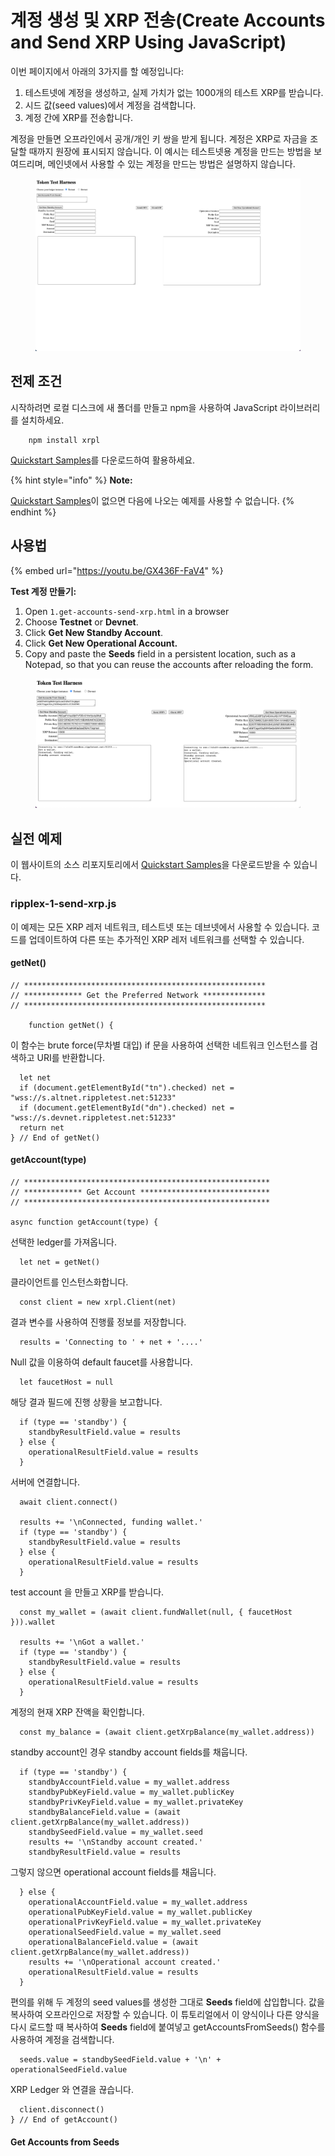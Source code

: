 # 계정 생성 및 XRP 전송(Create Accounts and Send XRP Using JavaScript)

이번 페이지에서 아래의 3가지를 할 예정입니다:

1. 테스트넷에 계정을 생성하고, 실제 가치가 없는 1000개의 테스트 XRP를 받습니다.
2. 시드 값(seed values)에서 계정을 검색합니다.&#x20;
3. 계정 간에 XRP를 전송합니다.

계정을 만들면 오프라인에서 공개/개인 키 쌍을 받게 됩니다. 계정은 XRP로 자금을 조달할 때까지 원장에 표시되지 않습니다. 이 예시는 테스트넷용 계정을 만드는 방법을 보여드리며, 메인넷에서 사용할 수 있는 계정을 만드는 방법은 설명하지 않습니다.

<figure><img src="../../../../.gitbook/assets/quickstart2.png" alt=""><figcaption></figcaption></figure>

## 전제 조건

시작하려면 로컬 디스크에 새 폴더를 만들고 npm을 사용하여 JavaScript 라이브러리를 설치하세요.

```
    npm install xrpl
```

&#x20;[Quickstart Samples](https://github.com/XRPLF/xrpl-dev-portal/tree/master/content/\_code-samples/quickstart/js/)를 다운로드하여 활용하세요.

{% hint style="info" %}
**Note:**

[Quickstart Samples](https://github.com/XRPLF/xrpl-dev-portal/tree/master/content/\_code-samples/quickstart/js/)이 없으면 다음에 나오는 예제를 사용할 수 없습니다.
{% endhint %}

## 사용법

{% embed url="https://youtu.be/GX436F-FaV4" %}

**Test 계정 만들기:**

1. Open `1.get-accounts-send-xrp.html` in a browser
2. Choose **Testnet** or **Devnet**.
3. Click **Get New Standby Account**.
4. Click **Get New Operational Account.**
5. Copy and paste the **Seeds** field in a persistent location, such as a Notepad, so that you can reuse the accounts after reloading the form.

<figure><img src="../../../../.gitbook/assets/quickstart3.png" alt=""><figcaption></figcaption></figure>

## 실전 예제

이 웹사이트의 소스 리포지토리에서 [Quickstart Samples](https://github.com/XRPLF/xrpl-dev-portal/tree/master/content/\_code-samples/quickstart/js/)을 다운로드받을 수 있습니다.



### ripplex-1-send-xrp.js <a href="#ripplex-1-send-xrpjs" id="ripplex-1-send-xrpjs"></a>

이 예제는 모든 XRP 레저 네트워크, 테스트넷 또는 데브넷에서 사용할 수 있습니다. 코드를 업데이트하여 다른 또는 추가적인 XRP 레저 네트워크를 선택할 수 있습니다.

#### getNet() <a href="#getnet" id="getnet"></a>

```
// ******************************************************
// ************* Get the Preferred Network **************
// ******************************************************   

    function getNet() {
```

이 함수는 brute force(무차별 대입) if 문을 사용하여 선택한 네트워크 인스턴스를 검색하고 URI를 반환합니다.

```
  let net
  if (document.getElementById("tn").checked) net = "wss://s.altnet.rippletest.net:51233"
  if (document.getElementById("dn").checked) net = "wss://s.devnet.rippletest.net:51233"
  return net
} // End of getNet()
```

#### getAccount(type) <a href="#getaccounttype" id="getaccounttype"></a>

```
// *******************************************************
// ************* Get Account *****************************
// *******************************************************

async function getAccount(type) {
```

선택한 ledger를 가져옵니다.

```
  let net = getNet()
```

클라이언트를 인스턴스화합니다.

```
  const client = new xrpl.Client(net)
```

결과 변수를 사용하여 진행률 정보를 저장합니다.

```
  results = 'Connecting to ' + net + '....'
```

Null 값을 이용하여 default faucet를 사용합니다.

```
  let faucetHost = null
```

해당 결과 필드에 진행 상황을 보고합니다.

```
  if (type == 'standby') {
    standbyResultField.value = results
  } else {
    operationalResultField.value = results
  }
```

서버에 연결합니다.

```
  await client.connect()

  results += '\nConnected, funding wallet.'
  if (type == 'standby') {
    standbyResultField.value = results
  } else {
    operationalResultField.value = results
  }
```

test account 을 만들고 XRP를 받습니다.

```
  const my_wallet = (await client.fundWallet(null, { faucetHost })).wallet

  results += '\nGot a wallet.'
  if (type == 'standby') {
    standbyResultField.value = results
  } else {
    operationalResultField.value = results
  }       
```

계정의 현재 XRP 잔액을 확인합니다.

```
  const my_balance = (await client.getXrpBalance(my_wallet.address))  
```

standby account인 경우 standby account fields를 채웁니다.

```
  if (type == 'standby') {
    standbyAccountField.value = my_wallet.address
    standbyPubKeyField.value = my_wallet.publicKey
    standbyPrivKeyField.value = my_wallet.privateKey
    standbyBalanceField.value = (await client.getXrpBalance(my_wallet.address))
    standbySeedField.value = my_wallet.seed
    results += '\nStandby account created.'
    standbyResultField.value = results
```

그렇지 않으면 operational account fields를 채웁니다.

```
  } else {
    operationalAccountField.value = my_wallet.address
    operationalPubKeyField.value = my_wallet.publicKey
    operationalPrivKeyField.value = my_wallet.privateKey
    operationalSeedField.value = my_wallet.seed
    operationalBalanceField.value = (await client.getXrpBalance(my_wallet.address))
    results += '\nOperational account created.'
    operationalResultField.value = results
  }
```

편의를 위해 두 계정의 seed values를 생성한 그대로 **Seeds** field에 삽입합니다. 값을 복사하여 오프라인으로 저장할 수 있습니다. 이 튜토리얼에서 이 양식이나 다른 양식을 다시 로드할 때 복사하여 **Seeds** field에 붙여넣고 getAccountsFromSeeds() 함수를 사용하여 계정을 검색합니다.

```
  seeds.value = standbySeedField.value + '\n' + operationalSeedField.value
```

XRP Ledger 와 연결을 끊습니다.

```
  client.disconnect()
} // End of getAccount()
```

#### Get Accounts from Seeds <a href="#get-accounts-from-seeds" id="get-accounts-from-seeds"></a>
